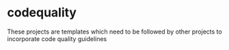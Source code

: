 # codequality
These projects are templates which need to be followed by other projects to incorporate code quality guidelines
